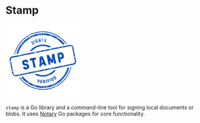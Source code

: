 # Stamp

![Stamp logo](stamp.png)

`stamp` is a Go library and a command-line tool for signing local documents or blobs. It uses [Notary](https://notaryproject.dev) Go packages for core functionality.
